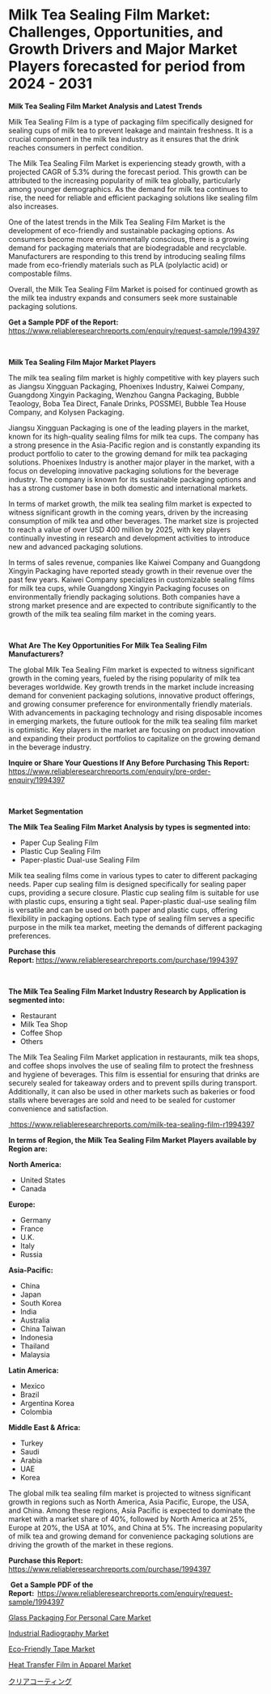 <p><h1>Milk Tea Sealing Film Market: Challenges, Opportunities, and Growth Drivers and Major Market Players forecasted for period from 2024 - 2031</h1></p><p><strong>Milk Tea Sealing Film Market Analysis and Latest Trends</strong></p>
<p><p>Milk Tea Sealing Film is a type of packaging film specifically designed for sealing cups of milk tea to prevent leakage and maintain freshness. It is a crucial component in the milk tea industry as it ensures that the drink reaches consumers in perfect condition.</p><p>The Milk Tea Sealing Film Market is experiencing steady growth, with a projected CAGR of 5.3% during the forecast period. This growth can be attributed to the increasing popularity of milk tea globally, particularly among younger demographics. As the demand for milk tea continues to rise, the need for reliable and efficient packaging solutions like sealing film also increases.</p><p>One of the latest trends in the Milk Tea Sealing Film Market is the development of eco-friendly and sustainable packaging options. As consumers become more environmentally conscious, there is a growing demand for packaging materials that are biodegradable and recyclable. Manufacturers are responding to this trend by introducing sealing films made from eco-friendly materials such as PLA (polylactic acid) or compostable films.</p><p>Overall, the Milk Tea Sealing Film Market is poised for continued growth as the milk tea industry expands and consumers seek more sustainable packaging solutions.</p></p>
<p><strong>Get a Sample PDF of the Report:&nbsp;</strong> <a href="https://www.reliableresearchreports.com/enquiry/request-sample/1994397">https://www.reliableresearchreports.com/enquiry/request-sample/1994397</a></p>
<p>&nbsp;</p>
<p><strong>Milk Tea Sealing Film Major Market Players</strong></p>
<p><p>The milk tea sealing film market is highly competitive with key players such as Jiangsu Xingguan Packaging, Phoenixes Industry, Kaiwei Company, Guangdong Xingyin Packaging, Wenzhou Gangna Packaging, Bubble Teaology, Boba Tea Direct, Fanale Drinks, POSSMEI, Bubble Tea House Company, and Kolysen Packaging. </p><p>Jiangsu Xingguan Packaging is one of the leading players in the market, known for its high-quality sealing films for milk tea cups. The company has a strong presence in the Asia-Pacific region and is constantly expanding its product portfolio to cater to the growing demand for milk tea packaging solutions. Phoenixes Industry is another major player in the market, with a focus on developing innovative packaging solutions for the beverage industry. The company is known for its sustainable packaging options and has a strong customer base in both domestic and international markets.</p><p>In terms of market growth, the milk tea sealing film market is expected to witness significant growth in the coming years, driven by the increasing consumption of milk tea and other beverages. The market size is projected to reach a value of over USD 400 million by 2025, with key players continually investing in research and development activities to introduce new and advanced packaging solutions.</p><p>In terms of sales revenue, companies like Kaiwei Company and Guangdong Xingyin Packaging have reported steady growth in their revenue over the past few years. Kaiwei Company specializes in customizable sealing films for milk tea cups, while Guangdong Xingyin Packaging focuses on environmentally friendly packaging solutions. Both companies have a strong market presence and are expected to contribute significantly to the growth of the milk tea sealing film market in the coming years.</p></p>
<p>&nbsp;</p>
<p><strong>What Are The Key Opportunities For Milk Tea Sealing Film Manufacturers?</strong></p>
<p><p>The global Milk Tea Sealing Film market is expected to witness significant growth in the coming years, fueled by the rising popularity of milk tea beverages worldwide. Key growth trends in the market include increasing demand for convenient packaging solutions, innovative product offerings, and growing consumer preference for environmentally friendly materials. With advancements in packaging technology and rising disposable incomes in emerging markets, the future outlook for the milk tea sealing film market is optimistic. Key players in the market are focusing on product innovation and expanding their product portfolios to capitalize on the growing demand in the beverage industry.</p></p>
<p><strong>Inquire or Share Your Questions If Any Before Purchasing This Report:</strong> <a href="https://www.reliableresearchreports.com/enquiry/pre-order-enquiry/1994397">https://www.reliableresearchreports.com/enquiry/pre-order-enquiry/1994397</a></p>
<p>&nbsp;</p>
<p><strong>Market Segmentation</strong></p>
<p><strong>The Milk Tea Sealing Film Market Analysis by types is segmented into:</strong></p>
<p><ul><li>Paper Cup Sealing Film</li><li>Plastic Cup Sealing Film</li><li>Paper-plastic Dual-use Sealing Film</li></ul></p>
<p><p>Milk tea sealing films come in various types to cater to different packaging needs. Paper cup sealing film is designed specifically for sealing paper cups, providing a secure closure. Plastic cup sealing film is suitable for use with plastic cups, ensuring a tight seal. Paper-plastic dual-use sealing film is versatile and can be used on both paper and plastic cups, offering flexibility in packaging options. Each type of sealing film serves a specific purpose in the milk tea market, meeting the demands of different packaging preferences.</p></p>
<p><strong>Purchase this Report:&nbsp;</strong><a href="https://www.reliableresearchreports.com/purchase/1994397">https://www.reliableresearchreports.com/purchase/1994397</a></p>
<p>&nbsp;</p>
<p><strong>The Milk Tea Sealing Film Market Industry Research by Application is segmented into:</strong></p>
<p><ul><li>Restaurant</li><li>Milk Tea Shop</li><li>Coffee Shop</li><li>Others</li></ul></p>
<p><p>The Milk Tea Sealing Film Market application in restaurants, milk tea shops, and coffee shops involves the use of sealing film to protect the freshness and hygiene of beverages. This film is essential for ensuring that drinks are securely sealed for takeaway orders and to prevent spills during transport. Additionally, it can also be used in other markets such as bakeries or food stalls where beverages are sold and need to be sealed for customer convenience and satisfaction.</p></p>
<p><a href="https://www.reliableresearchreports.com/milk-tea-sealing-film-r1994397">&nbsp;https://www.reliableresearchreports.com/milk-tea-sealing-film-r1994397</a></p>
<p><strong>In terms of Region, the Milk Tea Sealing Film Market Players available by Region are:</strong></p>
<p>
    <p> <strong> North America: </strong>
        <ul>
            <li>United States</li>
            <li>Canada</li>
        </ul>
        </p> 
    <p> <strong> Europe: </strong>
        <ul>
            <li>Germany</li>
            <li>France</li>
            <li>U.K.</li>
            <li>Italy</li>
            <li>Russia</li>
        </ul>
        </p> 
    <p> <strong> Asia-Pacific: </strong>
        <ul>
            <li>China</li>
            <li>Japan</li>
            <li>South Korea</li>
            <li>India</li>
            <li>Australia</li>
            <li>China Taiwan</li>
            <li>Indonesia</li>
            <li>Thailand</li>
            <li>Malaysia</li>
        </ul>
        </p> 
    <p> <strong> Latin America: </strong>
        <ul>
            <li>Mexico</li>
            <li>Brazil</li>
            <li>Argentina Korea</li>
            <li>Colombia</li>
        </ul>
        </p> 
    <p> <strong> Middle East & Africa: </strong>
        <ul>
            <li>Turkey</li>
            <li>Saudi</li>
            <li>Arabia</li>
            <li>UAE</li>
            <li>Korea</li>
        </ul>
    </p>
    </p>
<p><p>The global milk tea sealing film market is projected to witness significant growth in regions such as North America, Asia Pacific, Europe, the USA, and China. Among these regions, Asia Pacific is expected to dominate the market with a market share of 40%, followed by North America at 25%, Europe at 20%, the USA at 10%, and China at 5%. The increasing popularity of milk tea and growing demand for convenience packaging solutions are driving the growth of the market in these regions.</p></p>
<p><strong>Purchase this Report: </strong><a href="https://www.reliableresearchreports.com/purchase/1994397">https://www.reliableresearchreports.com/purchase/1994397</a></p>
<p>&nbsp;<strong>Get a Sample PDF of the Report:&nbsp;&nbsp;</strong><a href="https://www.reliableresearchreports.com/enquiry/request-sample/1994397">https://www.reliableresearchreports.com/enquiry/request-sample/1994397</a></p>
<p><strong></strong></p>
<p><p><a href="https://github.com/cameroneffertz/Market-Research-Report-List-1/blob/main/glass-packaging-for-personal-care-market.md">Glass Packaging For Personal Care Market</a></p><p><a href="https://www.linkedin.com/pulse/industrial-radiography-market-size-trends-complete-industry-py2ve">Industrial Radiography Market</a></p><p><a href="https://github.com/MyrticeDare2023/Market-Research-Report-List-1/blob/main/eco-friendly-tape-market.md">Eco-Friendly Tape Market</a></p><p><a href="https://issuu.com/reportprime-2/docs/heat-transfer-film-in-apparel-market-size-2030.ppt">Heat Transfer Film in Apparel Market</a></p><p><a href="https://github.com/RodHoppe07/Market-Research-Report-List-1/blob/main/925214358052.md">クリアコーティング</a></p></p>